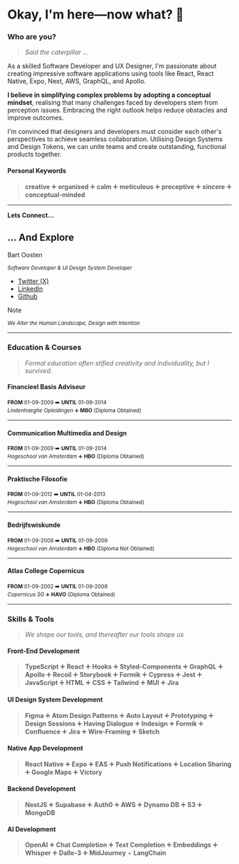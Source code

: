 # Okay, I'm here—now what? 👀

### Who are you?
> *Said the caterpillar ...*

As a skilled Software Developer and UX Designer, I'm passionate about creating impressive software applications using tools like React, React Native, Expo, Next, AWS, GraphQL, and Apollo.

**I believe in simplifying complex problems by adopting a conceptual mindset**, realising that many challenges faced by developers stem from perception issues. Embracing the right outlook helps reduce obstacles and improve outcomes.

I'm convinced that designers and developers must consider each other's perspectives to achieve seamless collaboration. Utilising Design Systems and Design Tokens, we can unite teams and create outstanding, functional products together.

#### Personal Keywords
> **creative** ➕ **organised** ➕ **calm** ➕ **meticulous** ➕ **preceptive** ➕ **sincere** ➕ **conceptual-minded**

---

**Lets Connect...**
## ... And Explore

Bart Oosten

<sub> *Software Developer & UI Design System Developer* </sub>

- [Twitter (X)](https://twitter.com/bartoosten) 
- [LinkedIn](https://www.linkedin.com/in/bart-oosten)
- [Github](https://github.com/bartoosten)


  
> [!NOTE]
> <small> *We Alter the Human Landscape, Design with Intention* </small>

---

### Education & Courses
> *Formal education often stifled creativity and individuality, but I survived.*

#### Financieel Basis Adviseur

<sub> **FROM** 01-09-2009 ➡️ **UNTIL** 01-09-2014 </sub> <br>
<sub> *Lindenhaeghe Opleidingen* ➕ **MBO** (Diploma Obtained)</sub>

-----------

#### Communication Multimedia and Design

<sub> **FROM** 01-09-2009 ➡️ **UNTIL** 01-09-2014 </sub> <br>
<sub> *Hogeschool van Amsterdam* ➕ **HBO** (Diploma Obtained)</sub>

-----------

#### Praktische Filosofie

<sub> **FROM** 01-09-2012 ➡️ **UNTIL** 01-04-2013 </sub> <br>
<sub> *Hogeschool van Amsterdam* ➕ **HBO** (Diploma Obtained)</sub>


-----------

#### Bedrijfswiskunde

<sub> **FROM** 01-09-2008 ➡️ **UNTIL** 01-09-2009 </sub> <br>
<sub> *Hogeschool van Amsterdam* ➕ **HBO** (Diploma Not Obtained)</sub>

-----------

#### Atlas College Copernicus

<sub> **FROM** 01-09-2002 ➡️ **UNTIL** 01-09-2008 </sub> <br>
<sub> *Copernicus SG* ➕ **HAVO** (Diploma Obtained)</sub>

-----------

### Skills & Tools
> *We shape our tools, and thereafter our tools shape us*

#### Front-End Development
> **TypeScript** ➕ **React** ➕ **Hooks** ➕ **Styled-Components** ➕ **GraphQL** ➕ **Apollo** ➕ **Recoil** ➕
> **Storybook** ➕ **Formik** ➕ **Cypress** ➕ **Jest** ➕ **JavaScript** ➕ **HTML** ➕ **CSS** ➕
> **Tailwind** ➕ **MUI** ➕ **Jira**

#### UI Design System Development
> **Figma** ➕ **Atom Design Patterns** ➕ **Auto Layout** ➕ **Prototyping** ➕ **Design Sessions** ➕ **Having Dialogue** ➕
> **Indesign** ➕ **Formik** ➕ **Confluence** ➕ **Jira** ➕ **Wire-Framing** ➕ **Sketch**

#### Native App Development
> **React Native** ➕ **Expo** ➕ **EAS** ➕ **Push Notifications** ➕ **Location Sharing** ➕ **Google Maps** ➕ **Victory**

#### Backend Development
> **NestJS** ➕ **Supabase** ➕ **Auth0** ➕ **AWS** ➕ **Dynamo DB** ➕ **S3** ➕ **MongoDB**

#### AI Development
> **OpenAI** ➕ **Chat Completion** ➕ **Text Completion** ➕ **Embeddings** ➕ **Whisper** ➕ **Dalle-3** ➕ **MidJourney** + **LangChain**
